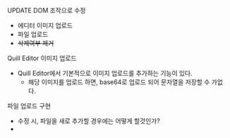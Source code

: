 UPDATE DOM 조작으로 수정

- 에디터 이미지 업로드
- 파일 업로드
- ~~삭제여부 제거~~

Quill Editor 이미지 업로드
- Quill Editor에서 기본적으로 이미지 업로드를 추가하는 기능이 있다.
	- 해당 이미지를 업로드 하면, base64로 업로드 되어 문자열을 저장할 수 가없다.

파일 업로드 구현
- 수정 시, 파일을 새로 추가할 경우에는 어떻게 할것인가?
- 